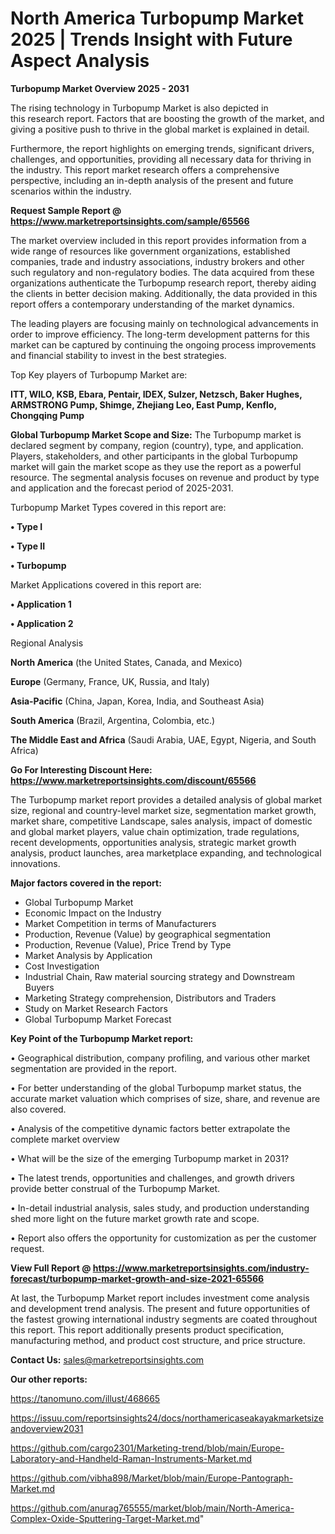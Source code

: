 # North America Turbopump Market 2025 | Trends Insight with Future Aspect Analysis

<Strong> Turbopump Market Overview 2025 - 2031</strong>

The rising technology in Turbopump Market is also depicted in this research report. Factors that are boosting the growth of the market, and giving a positive push to thrive in the global market is explained in detail.

Furthermore, the report highlights on emerging trends, significant drivers, challenges, and opportunities, providing all necessary data for thriving in the industry. This report market research offers a comprehensive perspective, including an in-depth analysis of the present and future scenarios within the industry.

<strong>Request Sample Report @ <a href=https://www.marketreportsinsights.com/sample/65566>https://www.marketreportsinsights.com/sample/65566</a></strong>

The market overview included in this report provides information from a wide range of resources like government organizations, established companies, trade and industry associations, industry brokers and other such regulatory and non-regulatory bodies. The data acquired from these organizations authenticate the Turbopump research report, thereby aiding the clients in better decision making. Additionally, the data provided in this report offers a contemporary understanding of the market dynamics.

The leading players are focusing mainly on technological advancements in order to improve efficiency. The long-term development patterns for this market can be captured by continuing the ongoing process improvements and financial stability to invest in the best strategies.

Top Key players of Turbopump Market are:

<strong>ITT, WILO, KSB, Ebara, Pentair, IDEX, Sulzer, Netzsch, Baker Hughes, ARMSTRONG Pump, Shimge, Zhejiang Leo, East Pump, Kenflo, Chongqing Pump</strong>

<strong><b>Global Turbopump Market Scope and Size:</b></strong>
The Turbopump market is declared segment by company, region (country), type, and application. Players, stakeholders, and other participants in the global Turbopump market will gain the market scope as they use the report as a powerful resource. The segmental analysis focuses on revenue and product by type and application and the forecast period of 2025-2031.

Turbopump Market Types covered in this report are:

<strong>• Type I

• Type II

• Turbopump</strong>

Market Applications covered in this report are:

<strong>• Application 1

• Application 2</strong> 

Regional Analysis

<strong>North America</strong> (the United States, Canada, and Mexico)

<strong>Europe</strong> (Germany, France, UK, Russia, and Italy)

<strong>Asia-Pacific</strong> (China, Japan, Korea, India, and Southeast Asia)

<strong>South America</strong> (Brazil, Argentina, Colombia, etc.)

<strong>The Middle East and Africa</strong> (Saudi Arabia, UAE, Egypt, Nigeria, and South Africa)

<strong>Go For Interesting Discount Here: <a href=https://www.marketreportsinsights.com/discount/65566>https://www.marketreportsinsights.com/discount/65566</a></strong>

The Turbopump market report provides a detailed analysis of global market size, regional and country-level market size, segmentation market growth, market share, competitive Landscape, sales analysis, impact of domestic and global market players, value chain optimization, trade regulations, recent developments, opportunities analysis, strategic market growth analysis, product launches, area marketplace expanding, and technological innovations.

<strong><b>Major factors covered in the report:</b></strong>
<ul>
  <li>Global Turbopump Market </li>
  <li>Economic Impact on the Industry</li>
  <li>Market Competition in terms of Manufacturers</li>
  <li>Production, Revenue (Value) by geographical segmentation</li>
  <li>Production, Revenue (Value), Price Trend by Type</li>
  <li>Market Analysis by Application</li>
  <li>Cost Investigation</li>
  <li>Industrial Chain, Raw material sourcing strategy and Downstream Buyers</li>
  <li>Marketing Strategy comprehension, Distributors and Traders</li>
  <li>Study on Market Research Factors</li>
  <li>Global Turbopump Market Forecast</li>
</ul>

<strong><b>Key Point of the Turbopump Market report:</b></strong>

• Geographical distribution, company profiling, and various other market segmentation are provided in the report.

• For better understanding of the global Turbopump market status, the accurate market valuation which comprises of size, share, and revenue are also covered.

• Analysis of the competitive dynamic factors better extrapolate the complete market overview

• What will be the size of the emerging Turbopump market in 2031?

• The latest trends, opportunities and challenges, and growth drivers provide better construal of the Turbopump Market.

• In-detail industrial analysis, sales study, and production understanding shed more light on the future market growth rate and scope.

• Report also offers the opportunity for customization as per the customer request.

<strong><b>View Full Report @ <a href=https://www.marketreportsinsights.com/industry-forecast/turbopump-market-growth-and-size-2021-65566>https://www.marketreportsinsights.com/industry-forecast/turbopump-market-growth-and-size-2021-65566</a></b></strong>


At last, the Turbopump Market report includes investment come analysis and development trend analysis. The present and future opportunities of the fastest growing international industry segments are coated throughout this report. This report additionally presents product specification, manufacturing method, and product cost structure, and price structure.

<strong>Contact Us:</strong>
sales@marketreportsinsights.com

<strong>Our other reports:</strong>

<a href=https://tanomuno.com/illust/468665>https://tanomuno.com/illust/468665</a>

<a href=https://issuu.com/reportsinsights24/docs/northamericaseakayakmarketsizeandoverview2031>https://issuu.com/reportsinsights24/docs/northamericaseakayakmarketsizeandoverview2031</a>

<a href=https://github.com/cargo2301/Marketing-trend/blob/main/Europe-Laboratory-and-Handheld-Raman-Instruments-Market.md>https://github.com/cargo2301/Marketing-trend/blob/main/Europe-Laboratory-and-Handheld-Raman-Instruments-Market.md</a>

<a href=https://github.com/vibha898/Market/blob/main/Europe-Pantograph-Market.md>https://github.com/vibha898/Market/blob/main/Europe-Pantograph-Market.md</a>

<a href=https://github.com/anurag765555/market/blob/main/North-America-Complex-Oxide-Sputtering-Target-Market.md>https://github.com/anurag765555/market/blob/main/North-America-Complex-Oxide-Sputtering-Target-Market.md</a>"
